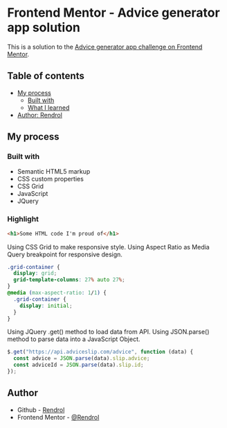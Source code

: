 # Frontend Mentor - Advice generator app solution

This is a solution to the [Advice generator app challenge on Frontend Mentor](https://www.frontendmentor.io/challenges/advice-generator-app-QdUG-13db).

## Table of contents

- [My process](#my-process)
  - [Built with](#built-with)
  - [What I learned](#Highlight)
- [Author: Rendrol](#author)

## My process

### Built with

- Semantic HTML5 markup
- CSS custom properties
- CSS Grid
- JavaScript
- JQuery

### Highlight

```html
<h1>Some HTML code I'm proud of</h1>
```

Using CSS Grid to make responsive style.
Using Aspect Ratio as Media Query breakpoint for responsive design.

```css
.grid-container {
  display: grid;
  grid-template-columns: 27% auto 27%;
}
@media (max-aspect-ratio: 1/1) {
  .grid-container {
    display: initial;
  }
}
```

Using JQuery .get() method to load data from API.
Using JSON.parse() method to parse data into a JavaScript Object.

```js
$.get("https://api.adviceslip.com/advice", function (data) {
  const advice = JSON.parse(data).slip.advice;
  const adviceId = JSON.parse(data).slip.id;
});
```

## Author

- Github - [Rendrol](https://github.com/Rendrol)
- Frontend Mentor - [@Rendrol](https://www.frontendmentor.io/profile/Rendrol)
